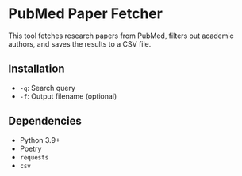 
# PubMed Paper Fetcher

This tool fetches research papers from PubMed, filters out academic authors, and saves the results to a CSV file.

## Installation

- `-q`: Search query  
- `-f`: Output filename (optional)  

## Dependencies
- Python 3.9+
- Poetry
- `requests`
- `csv`
